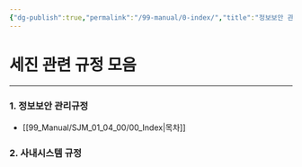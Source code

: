 ```yaml
---
{"dg-publish":true,"permalink":"/99-manual/0-index/","title":"정보보안 관리규정","tags":["규정","gardenEntry","gardenEntry"],"noteIcon":"","created":"","updated":""}
---
```


# 세진 관련 규정 모음

---
### 1. 정보보안 관리규정
- [[99_Manual/SJM_01_04_00/00_Index\|목차]]
### 2. 사내시스템 규정
